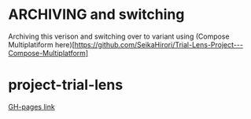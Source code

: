 # ARCHIVING and switching
Archiving this verison and switching over to variant using (Compose Multiplatiform here)[https://github.com/SeikaHirori/Trial-Lens-Project---Compose-Multiplatform]

# project-trial-lens

[GH-pages link](https://seikahirori.github.io/project-trial-lens)
